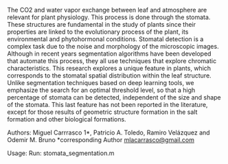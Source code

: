 The CO2 and water vapor exchange between leaf and atmosphere are relevant for plant physiology. This process is done through the stomata. These structures are fundamental in the study of plants since their properties are linked to the evolutionary process of the plant, its environmental and phytohormonal conditions. Stomatal detection is a complex task due to the noise and morphology of the microscopic images. Although in recent years segmentation algorithms have been developed that automate this process, they all use techniques that explore chromatic characteristics. This research explores a unique feature in plants, which corresponds to the stomatal spatial distribution within the leaf structure. Unlike segmentation techniques based on deep learning tools, we emphasize the search for an optimal threshold level, so that a high percentage of stomata can be detected, independent of the size and shape of the stomata. This last feature has not been reported in the literature, except for those results of geometric structure formation in the salt formation and other biological formations.

Authors: Miguel Carrrasco 1*, Patricio A. Toledo, Ramiro Velázquez and Odemir M. Bruno
*corresponding Author mlacarrasco@gmail.com

Usage:
Run: stomata_segmentation.m
